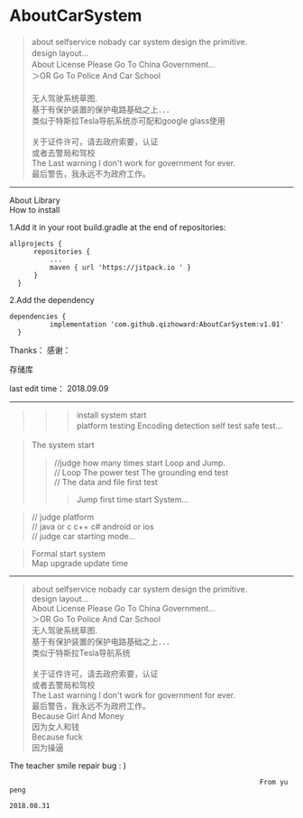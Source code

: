 # AboutCarSystem
>about selfservice nobady car system design the primitive.           　</br>
>design layout...                                                    　</br>
>About License Please Go To China Government...                      　</br>
＞OR Go To Police And Car School 　　　　　　　　　　　　　　　　　　　　　　</br>
>无人驾驶系统草图.                                                     　</br>
>基于有保护装置的保护电路基础之上．．．                                   　</br>
>类似于特斯拉Tesla导航系统亦可配和google glass使用                  　     </br>   
>关于证件许可，请去政府索要，认证                                          </br>
>或者去警局和驾校                                                      　</br>
>The Last warning I don't work for government for ever.                </br>
>最后警告，我永远不为政府工作。                                            </br>
                                                           
_____________________________________________________________________

About Library						            </br>
 How to install                                                     </br>
 
1.Add it in your root build.gradle at the end of repositories:      </br>
    
    allprojects {
		  repositories {
			  ...
			  maven { url 'https://jitpack.io ' }
		  }
	  }

2.Add the dependency                                               </br>

    dependencies {
	          implementation 'com.github.qizhoward:AboutCarSystem:v1.01'
	  }



Thanks：
感谢：


存储库



last edit time：
2018.09.09

____________________________________________________________________

>>>>
>>>install system start                                             </br>
>> platform testing  Encoding detection  self test  safe test...  　</br>
> 

> The system start                                                 　</br>
>>//judge how many times start Loop and Jump.                       </br>
>>// Loop The power test   The grounding end test                   </br>
>>// The data and file first test                                   </br>
>>> Jump first time start System...                                 </br>

>// judge platform                                                 </br>
>// java or c c++ c#    android or ios                             </br>
>// judge car starting mode...                                     </br>

>Formal start system                                               </br>
>Map upgrade update time                                           </br>

_____________________________________________________________________

>about selfservice nobady car system design the primitive.           </br>
>design layout...                                                    </br>
>About License Please Go To China Government...                      </br>
＞OR Go To Police And Car School                                     </br>
>无人驾驶系统草图.                                                     </br>
>基于有保护装置的保护电路基础之上．．．                                   </br>
>类似于特斯拉Tesla导航系统                                              </br>   
>关于证件许可，请去政府索要，认证                                         </br>
>或者去警局和驾校                                                      　</br>
>The Last warning I don't work for government for ever.                </br>
>最后警告，我永远不为政府工作。                                            </br>
>Because Girl And Money                                                </br>
>因为女人和钱                                                            </br>
>Because fuck                                                          </br>
>因为操逼                                                               </br>

The teacher smile repair bug : )                                      </br>      

                                                                  From yu peng
                                                                  2018.08.31
